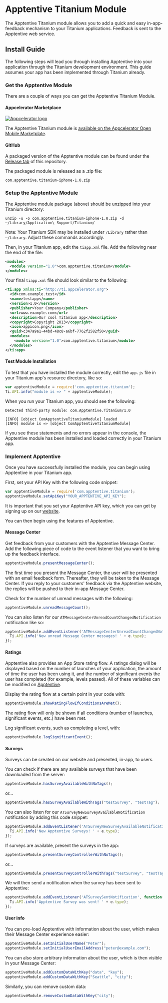 # Apptentive Titanium Module

The Apptentive Titanium module allows you to add a quick and easy in-app-feedback mechanism to your Titanium applications. Feedback is sent to the Apptentive web service.

## Install Guide

The following steps will lead you through installing Apptentive into your application through the Titanium development environment. This guide assumes your app has been implemented through Titanium already.

### Get the Apptentive Module

There are a couple of ways you can get the Apptentive Titanium Module.

#### Appcelerator Marketplace

[![Appcelerator logo](https://raw.github.com/apptentive/apptentive-titanium/master/etc/screenshots/appcelerator_logo.png "Appcelerator Marketplace")](https://marketplace.appcelerator.com/apps/6222?19103220)

The Apptentive Titanium module is [available on the Appcelerator Open Mobile Marketplate](https://marketplace.appcelerator.com/apps/6222?1766037170).

#### GitHub

A packaged version of the Apptentive module can be found under the [Release tab](https://github.com/apptentive/apptentive-titanium/releases) of this repository.

The packaged module is released as a .zip file:

```
com.apptentive.titanium-iphone-1.0.zip
```

### Setup the Apptentive Module

The Apptentive module package (above) should be unzipped into your Titanium directory:

```shell
unzip -u -o com.apptentive.titanium-iphone-1.0.zip -d ~/Library/Application\ Support/Titanium/
```

Note: Your Titanium SDK may be installed under `/Library` rather than `~/Library`. Adjust these commands accordingly.

Then, in your Titanium app, edit the `tiapp.xml` file. Add the following near the end of the file:

```xml
<modules>
  <module version="1.0">com.apptentive.titanium</module>
</modules>
```

Your final `tiapp.xml` file should look similar to the following:

```xml
<ti:app xmlns:ti="http://ti.appcelerator.org">
  <id>com.example.test</id>
  <name>testapp</name>
  <version>1.0</version>
  <publisher>Your Company</publisher>
  <url>www.example.com</url>
  <description>Our cool Titanium app</description>
  <copyright>Copyright 2013</copyright>
  <icon>appicon.png</icon>
  <guid>c347a9a1-44bd-48c8-a6bf-7762f2582f50</guid>
  <modules>
    <module version="1.0">com.apptentive.titanium</module>
  </modules>
</ti:app>
```

#### Test Module Installation

To test that you have installed the module correctly, edit the `app.js` file in your Titanium app's resource directory, like so:

```javascript
var apptentiveModule = require('com.apptentive.titanium');
Ti.API.info("module is => " + apptentiveModule);
```

When you run your Titanium app, you should see the following:

```
Detected third-party module: com.Apptentive.Titanium/1.0

[INFO] [object ComApptentiveTitaniumModule] loaded
[INFO] module is => [object ComApptentiveTitaniumModule]
```

If you see these statements and no errors appear in the console, the Apptentive module has been installed and loaded correctly in your Titanium app.

### Implement Apptentive

Once you have successfully installed the module, you can begin using Apptentive in your Titanium app.

First, set your API Key with the following code snippet:

```javascript
var apptentiveModule = require('com.apptentive.titanium');
apptentiveModule.setApiKey("YOUR_APPTENTIVE_API_KEY");
```

It is important that you set your Apptentive API key, which you can get by signing up on our [website](http://www.apptentive.com/).

You can then begin using the features of Apptentive. 

#### Message Center

Get feedback from your customers with the Apptentive Message Center. Add the following piece of code to the event listener that you want to bring up the feedback interface.

```javascript
apptentiveModule.presentMessageCenter();
```

The first time you present the Message Center, the user will be presented with an email feedback form. Thereafter, they will be taken to the Message Center. If you reply to your customers' feedback via the Apptentive website, the replies will be pushed to their in-app Message Center. 

Check for the number of unread messages with the following:

```javascript
apptentiveModule.unreadMessageCount(); 
```

You can also listen for our `ATMessageCenterUnreadCountChangedNotification` notification like so:

```javascript
apptentiveModule.addEventListener('ATMessageCenterUnreadCountChangedNotification', function(e) {
  Ti.API.info('New unread Message Center messages! ' + e.type);
}); 
```

#### Ratings

Apptentive also provides an App Store rating flow. A ratings dialog will be displayed based on the number of launches of your application, the amount of time the user has been using it, and the number of significant events the user has completed (for example, levels passed). All of these variables can be modified on [Apptentive](http://apptentive.com).

Display the rating flow at a certain point in your code with:

```javascript
apptentiveModule.showRatingFlowIfConditionsAreMet();
```

The rating flow will only be shown if all conditions (number of launches, significant events, etc.) have been met.

Log significant events, such as completing a level, with:

```javascript
apptentiveModule.logSignificantEvent();
```

#### Surveys

Surveys can be created on our website and presented, in-app, to users.

You can check if there are any available surveys that have been downloaded from the server:

```javascript
apptentiveModule.hasSurveyAvailableWithNoTags();
```

or...

```javascript
apptentiveModule.hasSurveyAvailableWithTags("testSurvey", "testTag"); 
```

You can also listen for our `ATSurveyNewSurveyAvailableNotification` notification by adding this code snippet:

```javascript
apptentiveModule.addEventListener('ATSurveyNewSurveyAvailableNotification', function(e) {
  Ti.API.info('New Apptentive Surveys! ' + e.type);
});
```

If surveys are available, present the surveys in the app:

```javascript
apptentiveModule.presentSurveyControllerWithNoTags();
```

or...

```javascript
apptentiveModule.presentSurveyControllerWithTags("testSurvey", "testTag");
```

We will then send a notification when the survey has been sent to Apptentive:

```javascript
apptentiveModule.addEventListener('ATSurveySentNotification', function(e) {
  Ti.API.info('Apptentive Survey was sent! ' + e.type);
});
```

#### User info

You can pre-load Apptentive with information about the user, which makes their Message Center experience easier:

```javascript
apptentiveModule.setInitialUserName("Peter");
apptentiveModule.setInitialUserEmailAddress("peter@example.com");
```

You can also store arbitrary information about the user, which is then visible in your Message Center:

```javascript
apptentiveModule.addCustomDataWithKey("data", "key");
apptentiveModule.addCustomDataWithKey("Seattle", "city");
```

Similarly, you can remove custom data:

```javascript
apptentiveModule.removeCustomDataWithKey("city");
```
